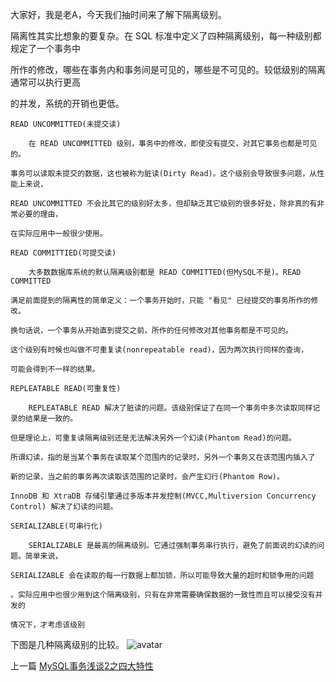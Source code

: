 <!--
author: 老A在Coding
date: 2021-1-3
title: MySQL事务浅谈3之隔离级别
tags: MySQL
category: MySQL,MySQL隔离级别
status: publish
summary: MySQL 隔离级别
-->

大家好，我是老A，今天我们抽时间来了解下隔离级别。

隔离性其实比想象的要复杂。在 SQL 标准中定义了四种隔离级别，每一种级别都规定了一个事务中

所作的修改，哪些在事务内和事务间是可见的，哪些是不可见的。较低级别的隔离通常可以执行更高

的并发，系统的开销也更低。

    READ UNCOMMITTED(未提交读)
```
    在 READ UNCOMMITTED 级别，事务中的修改，即使没有提交，对其它事务也都是可见的。

事务可以读取未提交的数据，这也被称为脏读(Dirty Read)。这个级别会导致很多问题，从性能上来说，

READ UNCOMMITTED 不会比其它的级别好太多，但却缺乏其它级别的很多好处，除非真的有非常必要的理由，

在实际应用中一般很少使用。
```
    READ COMMITTIED(可提交读)
```
    大多数数据库系统的默认隔离级别都是 READ COMMITTED(但MySQL不是)。READ COMMITTED

满足前面提到的隔离性的简单定义：一个事务开始时，只能 "看见" 已经提交的事务所作的修改。

换句话说，一个事务从开始直到提交之前，所作的任何修改对其他事务都是不可见的。

这个级别有时候也叫做不可重复读(nonrepeatable read)，因为两次执行同样的查询，

可能会得到不一样的结果。
```

    REPLEATABLE READ(可重复性)
```
    REPLEATABLE READ 解决了脏读的问题。该级别保证了在同一个事务中多次读取同样记录的结果是一致的。

但是理论上，可重复读隔离级别还是无法解决另外一个幻读(Phantom Read)的问题。

所谓幻读，指的是当某个事务在读取某个范围内的记录时，另外一个事务又在该范围内插入了

新的记录，当之前的事务再次读取该范围的记录时，会产生幻行(Phantom Row)。

InnoDB 和 XtraDB 存储引擎通过多版本并发控制(MVCC,Multiversion Concurrency Control) 解决了幻读的问题。
```
    SERIALIZABLE(可串行化)
```
    SERIALIZABLE 是最高的隔离级别。它通过强制事务串行执行，避免了前面说的幻读的问题。简单来说，

SERIALIZABLE 会在读取的每一行数据上都加锁，所以可能导致大量的超时和锁争用的问题

。实际应用中也很少用到这个隔离级别，只有在非常需要确保数据的一致性而且可以接受没有并发的

情况下，才考虑该级别
```

下图是几种隔离级别的比较。
![avatar](http://static.imlaoa.com/imlaoa/mysql-dry-isolation.png)


上一篇 [MySQL事务浅谈2之四大特性](http://www.imlaoa.com/blog/mysql-dry-four-features.html)
